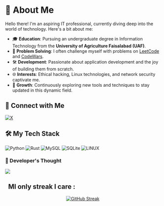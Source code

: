 # 🌟 About Me

Hello there! I'm an aspiring IT professional, currently diving deep into the world of technology. Here's a bit about me:

- 🎓 **Education**: Pursuing an undergraduate degree in Information Technology from the **University of Agriculture Faisalabad (UAF)**.
- 🧠 **Problem Solving**: I often challenge myself with problems on [LeetCode](https://leetcode.com/problemset/all/) and [CodeWars](https://www.codewars.com/).
- 🛠️ **Development**: Passionate about application development and the joy of building them from scratch.
- 🌐 **Interests**: Ethical hacking, Linux technologies, and network security captivate me.
- 🚀 **Growth**: Continuously exploring new tools and techniques to stay updated in this dynamic field.

## 📣 Connect with Me
[![X](https://img.shields.io/badge/Twitter-%231DA1F2.svg?logo=Twitter&logoColor=white)](https://twitter.com/ellyhacen)

## 🛠️ My Tech Stack
![Python](https://img.shields.io/badge/python-3670A0?style=for-the-badge&logo=python&logoColor=ffdd54) 
![Rust](https://img.shields.io/badge/rust-%23000000.svg?style=for-the-badge&logo=rust&logoColor=white) 
![MySQL](https://img.shields.io/badge/mysql-%2300f.svg?style=for-the-badge&logo=mysql&logoColor=white) 
![SQLite](https://img.shields.io/badge/sqlite-%2307405e.svg?style=for-the-badge&logo=sqlite&logoColor=white) 
![LINUX](https://img.shields.io/badge/Linux-FCC624?style=for-the-badge&logo=linux&logoColor=black)

### 📜 Developer's Thought
![](https://quotes-github-readme.vercel.app/api?type=horizontal&theme=radical)

## &nbsp; MI only streak I care :

<div align="center">

  [![GitHub Streak](http://github-readme-streak-stats.herokuapp.com?user=Fahad-Habib&theme=dark&background=000000)](https://git.io/streak-stats)


</div>
